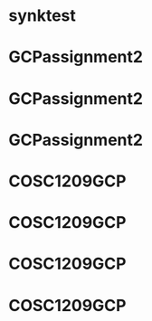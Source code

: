 # synktest
# GCPassignment2
# GCPassignment2
# GCPassignment2
# COSC1209GCP
# COSC1209GCP
# COSC1209GCP
# COSC1209GCP
